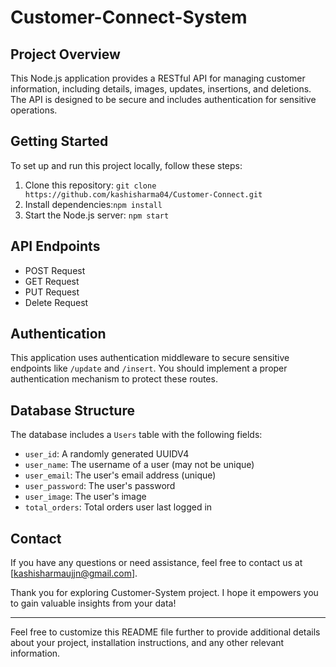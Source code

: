 # Customer-Connect-System

## Project Overview 
This Node.js application provides a RESTful API for managing customer information, including details, images, updates, insertions, and deletions. The API is designed to be secure and includes authentication for sensitive operations.

## Getting Started
To set up and run this project locally, follow these steps:

1. Clone this repository: `git clone https://github.com/kashisharma04/Customer-Connect.git`
2. Install dependencies:`npm install`
3. Start the Node.js server: `npm start`

## API Endpoints
- POST Request 
- GET Request
- PUT Request
- Delete Request

## Authentication
This application uses authentication middleware to secure sensitive endpoints like `/update` and `/insert`. You should implement a proper authentication mechanism to protect these routes.

## Database Structure
The database includes a `Users` table with the following fields:

- `user_id`: A randomly generated UUIDV4
- `user_name`: The username of a user (may not be unique)
- `user_email`: The user's email address (unique)
- `user_password`: The user's password
- `user_image`: The user's image
- `total_orders`: Total orders  user last logged in

## Contact
If you have any questions or need assistance, feel free to contact us at [kashisharmaujjn@gmail.com].

Thank you for exploring Customer-System project. I hope it empowers you to gain valuable insights from your data!

---

Feel free to customize this README file further to provide additional details about your project, installation instructions, and any other relevant information.